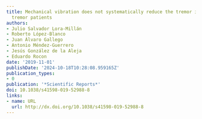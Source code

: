 ```yaml
---
title: Mechanical vibration does not systematically reduce the tremor in essential
  tremor patients
authors:
- Julio Salvador Lora-Millán
- Roberto López-Blanco
- Juan Álvaro Gallego
- Antonio Méndez-Guerrero
- Jesús González de la Aleja
- Eduardo Rocon
date: '2019-11-01'
publishDate: '2024-10-18T10:28:08.959165Z'
publication_types:
- 0
publication: '*Scientific Reports*'
doi: 10.1038/s41598-019-52988-8
links:
- name: URL
  url: http://dx.doi.org/10.1038/s41598-019-52988-8
---
```

